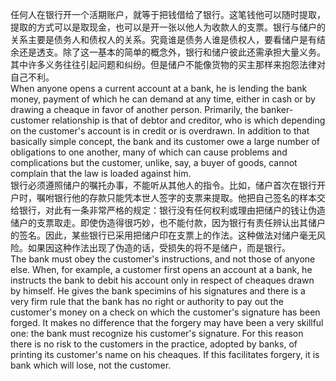 任何人在银行开一个活期账户，就等于把钱借给了银行。这笔钱他可以随时提取，提取的方式可以是取现金，也可以是开一张以他人为收款人的支票。银行与储户的关系主要是债务人和债权人的关系。究竟谁是债务人谁是债权人，要看储户是有结余还是透支。除了这一基本的简单的概念外，银行和储户彼此还需承担大量义务。其中许多义务往往引起问题和纠纷。但是储户不能像货物的买主那样来抱怨法律对自己不利。  
When anyone opens a current account at a bank, he is lending the bank money, payment of which he can demand at any time, either in cash or by drawing a cheaque in favor of another person. Primarily, the banker-customer relationship is that of debtor and creditor, who is which depending on the customer's account is in credit or is overdrawn. In addition to that basically simple concept, the bank and its customer owe a large number of obligations to one another, many of which can cause problems and complications but the customer, unlike, say, a buyer of goods, cannot complain that the law is loaded against him.  
银行必须遵照储户的嘱托办事，不能听从其他人的指令。比如，储户首次在银行开户时，嘱咐银行他的存款只能凭本世人签字的支票来提取。他把自己签名的样本交给银行，对此有一条非常严格的规定：银行没有任何权利或理由把储户的钱让伪造储户的支票取走。即使伪造得很巧妙，也不能付款，因为银行有责任辨认出其储户的签名。因此，某些银行已采用把储户印在支票上的作法。这种做法对储户毫无风险。如果因这种作法出现了伪造的话，受损失的将不是储户，而是银行。  
The bank must obey the customer's instructions, and not those of anyone else. When, for example, a customer first opens an account at a bank, he instructs the bank to debit his account only in respect of cheaques drawn by himself. He gives the bank specimins of his signatures and there is a very firm rule that the bank has no right or authority to pay out the customer's money on a check on which the customer's signature has been forged. It makes no difference that the forgery may have been a very skillful one: the bank must recognize his customer's signature. For this reason there is no risk to the customers in the practice, adopted by banks, of printing its customer's name on his cheaques. If this facilitates forgery, it is bank which will lose, not the customer.